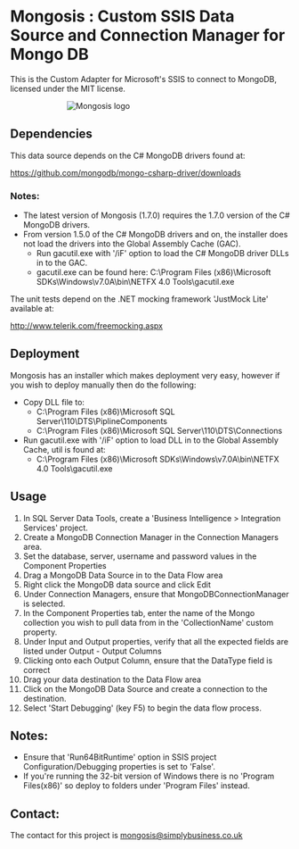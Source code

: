 # Mongosis : Custom SSIS Data Source and Connection Manager for Mongo DB

This is the Custom Adapter for Microsoft's SSIS to connect to MongoDB, licensed under the MIT license.

<div style="margin-left:auto;margin-right:auto;width:300px;"><img src="http://tech.simplybusiness.co.uk/wp-content/uploads/2012/06/Mongosis3Smaller.png" alt="Mongosis logo"></div>

## Dependencies

This data source depends on the C# MongoDB drivers found at:

https://github.com/mongodb/mongo-csharp-driver/downloads

### Notes:

* The latest version of Mongosis (1.7.0) requires the 1.7.0 version of the C# MongoDB drivers.
* From version 1.5.0 of the C# MongoDB drivers and on, the installer does not load the drivers into the Global Assembly Cache (GAC).
    * Run gacutil.exe with '/iF' option to load the C# MongoDB driver DLLs in to the GAC.
    * gacutil.exe can be found here: C:\Program Files (x86)\Microsoft SDKs\Windows\v7.0A\bin\NETFX 4.0 Tools\gacutil.exe

The unit tests depend on the .NET mocking framework 'JustMock Lite' available at:

http://www.telerik.com/freemocking.aspx

## Deployment

Mongosis has an installer which makes deployment very easy, however if you wish to deploy manually then do the following:

* Copy DLL file to:
	* C:\Program Files (x86)\Microsoft SQL Server\110\DTS\PiplineComponents
	* C:\Program Files (x86)\Microsoft SQL Server\110\DTS\Connections
* Run gacutil.exe with '/iF' option to load DLL in to the Global Assembly Cache, util is found at:
	* C:\Program Files (x86)\Microsoft SDKs\Windows\v7.0A\bin\NETFX 4.0 Tools\gacutil.exe

## Usage

1. In SQL Server Data Tools, create a 'Business Intelligence > Integration Services' project.
2. Create a MongoDB Connection Manager in the Connection Managers area.
3. Set the database, server, username and password values in the Component Properties
4. Drag a MongoDB Data Source in to the Data Flow area
5. Right click the MongoDB data source and click Edit
6. Under Connection Managers, ensure that MongoDBConnectionManager is selected.
7. In the Component Properties tab, enter the name of the Mongo collection you wish to pull data from in the 'CollectionName' custom property.
8. Under Input and Output properties, verify that all the expected fields are listed under Output - Output Columns
9. Clicking onto each Output Column, ensure that the DataType field is correct
10. Drag your data destination to the Data Flow area
11. Click on the MongoDB Data Source and create a connection to the destination.
12. Select 'Start Debugging' (key F5) to begin the data flow process.

## Notes:

* Ensure that 'Run64BitRuntime' option in SSIS project Configuration/Debugging properties is set to 'False'.
* If you're running the 32-bit version of Windows there is no 'Program Files(x86)' so deploy to folders under 'Program Files' instead.

## Contact:

The contact for this project is <a href="mailto:mongosis@simplybusiness.co.uk">mongosis@simplybusiness.co.uk</a>
